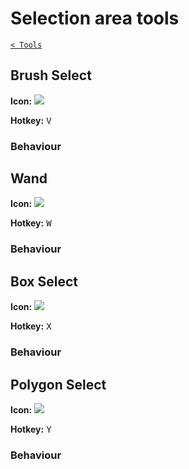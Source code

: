 # Selection area tools

[`< Tools`](./tools.md)

## Brush Select

**Icon:** ![](https://raw.githubusercontent.com/jbunke/stipple-effect/master/res/icons/brush_select.png)

**Hotkey:** <kbd>V</kbd>

### Behaviour

<!-- TODO -->

## Wand

**Icon:** ![](https://raw.githubusercontent.com/jbunke/stipple-effect/master/res/icons/wand.png)

**Hotkey:** <kbd>W</kbd>

### Behaviour

<!-- TODO -->

## Box Select

**Icon:** ![](https://raw.githubusercontent.com/jbunke/stipple-effect/master/res/icons/box_select.png)

**Hotkey:** <kbd>X</kbd>

### Behaviour

<!-- TODO -->

## Polygon Select

**Icon:** ![](https://raw.githubusercontent.com/jbunke/stipple-effect/master/res/icons/polygon_select.png)

**Hotkey:** <kbd>Y</kbd>

### Behaviour

<!-- TODO -->
